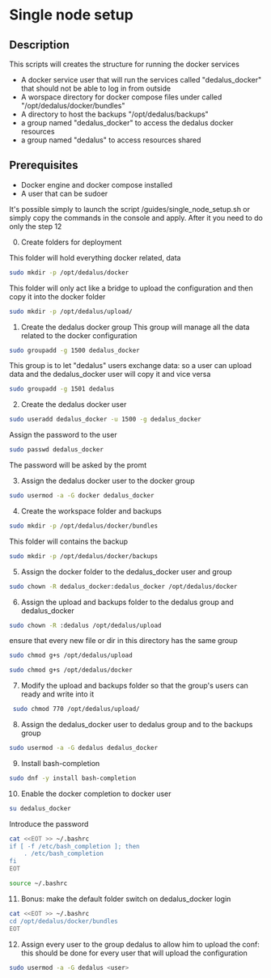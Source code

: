 # Single node setup

## Description
This scripts will creates the structure for running the docker services

- A docker service user that will run the services called "dedalus_docker" that should not be able to log in from outside
- A worspace directory for docker compose files under called "/opt/dedalus/docker/bundles"
- A directory to host the backups "/opt/dedalus/backups"
- a group named "dedalus_docker" to access the dedalus docker resources
- a group named "dedalus" to access resources shared


## Prerequisites
- Docker engine and docker compose installed
- A user that can be sudoer

It's possible simply to launch the script /guides/single_node_setup.sh or simply copy the commands in the console and apply.
After it you need to do only the step 12

0. Create folders for deployment

This folder will hold everything docker related, data
```bash
sudo mkdir -p /opt/dedalus/docker
```
This folder will only act like a bridge to upload the configuration and then copy it into the docker folder
```bash
sudo mkdir -p /opt/dedalus/upload/
```

1. Create the dedalus docker group
This group will manage all the data related to the docker configuration
```bash
sudo groupadd -g 1500 dedalus_docker
```
This group is to let "dedalus" users exchange data: so a user can upload data and the dedalus_docker user will copy it and vice versa
```bash
sudo groupadd -g 1501 dedalus
```

2. Create the dedalus docker user
```bash
sudo useradd dedalus_docker -u 1500 -g dedalus_docker
```

Assign the password to the user
```bash
sudo passwd dedalus_docker
```
The password will be asked by the promt

3. Assign the dedalus docker user to the docker group
```bash
sudo usermod -a -G docker dedalus_docker  
```

4. Create the workspace folder and backups

```bash
sudo mkdir -p /opt/dedalus/docker/bundles
```
This folder will contains the backup
```bash
sudo mkdir -p /opt/dedalus/docker/backups
```

5. Assign the docker folder to the dedalus_docker user and group
```bash
sudo chown -R dedalus_docker:dedalus_docker /opt/dedalus/docker
```
6. Assign the upload and backups folder to the dedalus group and dedalus_docker

```bash
sudo chown -R :dedalus /opt/dedalus/upload
```

ensure that every new file or dir in this directory has the same group

```bash
sudo chmod g+s /opt/dedalus/upload
```
```bash
sudo chmod g+s /opt/dedalus/docker
```
7. Modify the upload and backups folder so that the group's users can ready and write into it

```bash
 sudo chmod 770 /opt/dedalus/upload/
```

8. Assign the dedalus_docker user to dedalus group and to the backups group

```bash
sudo usermod -a -G dedalus dedalus_docker 
```

9. Install bash-completion
```bash
sudo dnf -y install bash-completion
```
10. Enable the docker completion to docker user
```bash
su dedalus_docker
```
Introduce the password

```bash
cat <<EOT >> ~/.bashrc
if [ -f /etc/bash_completion ]; then
    . /etc/bash_completion
fi
EOT
```

```bash
source ~/.bashrc
```

11. Bonus: make the default folder switch on dedalus_docker login
```bash
cat <<EOT >> ~/.bashrc
cd /opt/dedalus/docker/bundles
EOT
```

12. Assign every user to the group dedalus to allow him to upload the conf: this should be done for every user that will upload the configuration

```bash
sudo usermod -a -G dedalus <user> 
```